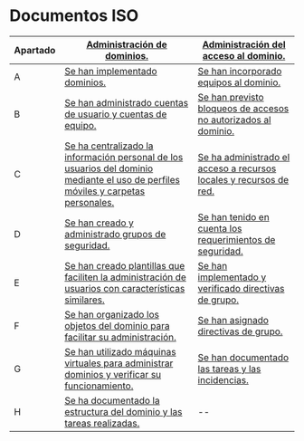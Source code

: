# Documentos ISO

Apartado|[Administración de dominios.]()|[Administración del acceso al dominio.]()
|--|--|--|
|A|[Se han implementado dominios.]()|[Se han incorporado equipos al dominio.]()
|B|[Se han administrado cuentas de usuario y cuentas de equipo.]()|[Se han previsto bloqueos de accesos no autorizados al dominio.]()
|C|[Se ha centralizado la información personal de los usuarios del dominio mediante el uso de perfiles móviles y carpetas personales.]()|[Se ha administrado el acceso a recursos locales y recursos de red.]()
|D|[Se han creado y administrado grupos de seguridad.]()|[Se han tenido en cuenta los requerimientos de seguridad.]()
|E|[Se han creado plantillas que faciliten la administración de usuarios con características similares.]()|[Se han implementado y verificado directivas de grupo.]()
|F|[Se han organizado los objetos del dominio para facilitar su administración.]()|[Se han asignado directivas de grupo.]()
|G|[Se han utilizado máquinas virtuales para administrar dominios y verificar su funcionamiento.]()|[Se han documentado las tareas y las incidencias.]()
|H|[Se ha documentado la estructura del dominio y las tareas realizadas.]()|--|
